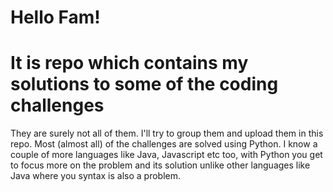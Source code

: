 # Hello Fam!

# It is repo which contains my solutions to some of the coding challenges

They are surely not all of them. I'll try to group them and upload them in this repo.
Most (almost all) of the challenges are solved using Python. 
I know a couple of more languages like Java, Javascript etc too, with Python you get to focus more on the problem
and its solution unlike other languages like Java where you syntax is also a problem.
